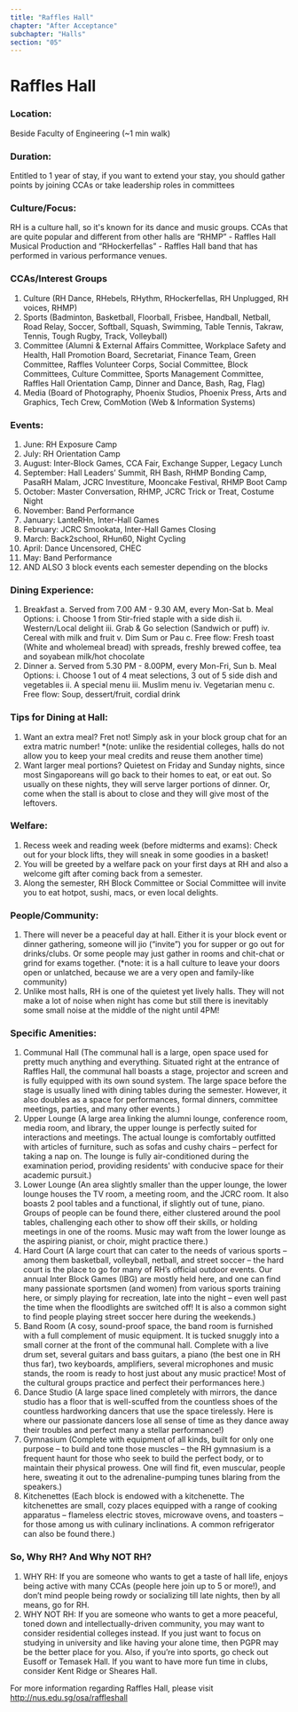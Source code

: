 ```yaml
---
title: "Raffles Hall"
chapter: "After Acceptance"
subchapter: "Halls"
section: "05"
---
```


# Raffles Hall

### Location:

Beside Faculty of Engineering (~1 min walk)

### Duration:

Entitled to 1 year of stay, if you want to extend your stay, you should gather points by joining CCAs or take leadership roles in committees

### Culture/Focus:

RH is a culture hall, so it's known for its dance and music groups. CCAs that are quite popular and different from other halls are “RHMP” - Raffles Hall Musical Production and “RHockerfellas” - Raffles Hall band that has performed in various performance venues.

### CCAs/Interest Groups

1. Culture (RH Dance, RHebels, RHythm, RHockerfellas, RH Unplugged, RH voices, RHMP)
2. Sports (Badminton, Basketball, Floorball, Frisbee, Handball, Netball, Road Relay, Soccer, Softball, Squash, Swimming, Table Tennis, Takraw, Tennis, Tough Rugby, Track, Volleyball)
3. Committee (Alumni & External Affairs Committee, Workplace Safety and Health, Hall Promotion Board, Secretariat, Finance Team, Green Committee, Raffles Volunteer Corps, Social Committee, Block Committees, Culture Committee, Sports Management Committee, Raffles Hall Orientation Camp, Dinner and Dance, Bash, Rag, Flag)
4. Media (Board of Photography, Phoenix Studios, Phoenix Press, Arts and Graphics, Tech Crew, ComMotion (Web & Information Systems)

### Events:

1. June: RH Exposure Camp
2. July: RH Orientation Camp
3. August: Inter-Block Games, CCA Fair, Exchange Supper, Legacy Lunch
4. September: Hall Leaders’ Summit, RH Bash, RHMP Bonding Camp, PasaRH Malam, JCRC Investiture, Mooncake Festival, RHMP Boot Camp
5. October: Master Conversation, RHMP, JCRC Trick or Treat, Costume Night
6. November: Band Performance
7. January: LanteRHn, Inter-Hall Games
8. February: JCRC Smookata, Inter-Hall Games Closing
9. March: Back2school, RHun60, Night Cycling
10. April: Dance Uncensored, CHEC
11. May: Band Performance
12. AND ALSO 3 block events each semester depending on the blocks

### Dining Experience:

1. Breakfast
   a. Served from 7.00 AM - 9.30 AM, every Mon-Sat
   b. Meal Options:
   i. Choose 1 from Stir-fried staple with a side dish
   ii. Western/Local delight
   iii. Grab & Go selection (Sandwich or puff)
   iv. Cereal with milk and fruit
   v. Dim Sum or Pau
   c. Free flow: Fresh toast (White and wholemeal bread) with spreads, freshly brewed coffee, tea and soyabean milk/hot chocolate
2. Dinner
   a. Served from 5.30 PM - 8.00PM, every Mon-Fri, Sun
   b. Meal Options:
   i. Choose 1 out of 4 meat selections, 3 out of 5 side dish and vegetables
   ii. A special menu
   iii. Muslim menu
   iv. Vegetarian menu
   c. Free flow: Soup, dessert/fruit, cordial drink

### Tips for Dining at Hall:

1. Want an extra meal? Fret not! Simply ask in your block group chat for an extra matric number! \*(note: unlike the residential colleges, halls do not allow you to keep your meal credits and reuse them another time)
2. Want larger meal portions? Quietest on Friday and Sunday nights, since most Singaporeans will go back to their homes to eat, or eat out. So usually on these nights, they will serve larger portions of dinner. Or, come when the stall is about to close and they will give most of the leftovers.

### Welfare:

1. Recess week and reading week (before midterms and exams): Check out for your block lifts, they will sneak in some goodies in a basket!
2. You will be greeted by a welfare pack on your first days at RH and also a welcome gift after coming back from a semester.
3. Along the semester, RH Block Committee or Social Committee will invite you to eat hotpot, sushi, macs, or even local delights.

### People/Community:

1. There will never be a peaceful day at hall. Either it is your block event or dinner gathering, someone will jio (“invite”) you for supper or go out for drinks/clubs. Or some people may just gather in rooms and chit-chat or grind for exams together. (\*note: it is a hall culture to leave your doors open or unlatched, because we are a very open and family-like community)
2. Unlike most halls, RH is one of the quietest yet lively halls. They will not make a lot of noise when night has come but still there is inevitably some small noise at the middle of the night until 4PM!

### Specific Amenities:

1. Communal Hall (The communal hall is a large, open space used for pretty much anything and everything. Situated right at the entrance of Raffles Hall, the communal hall boasts a stage, projector and screen and is fully equipped with its own sound system. The large space before the stage is usually lined with dining tables during the semester. However, it also doubles as a space for performances, formal dinners, committee meetings, parties, and many other events.)
2. Upper Lounge (A large area linking the alumni lounge, conference room, media room, and library, the upper lounge is perfectly suited for interactions and meetings. The actual lounge is comfortably outfitted with articles of furniture, such as sofas and cushy chairs – perfect for taking a nap on. The lounge is fully air-conditioned during the examination period, providing residents' with conducive space for their academic pursuit.)
3. Lower Lounge (An area slightly smaller than the upper lounge, the lower lounge houses the TV room, a meeting room, and the JCRC room. It also boasts 2 pool tables and a functional, if slightly out of tune, piano. Groups of people can be found there, either clustered around the pool tables, challenging each other to show off their skills, or holding meetings in one of the rooms. Music may waft from the lower lounge as the aspiring pianist, or choir, might practice there.)
4. Hard Court (A large court that can cater to the needs of various sports – among them basketball, volleyball, netball, and street soccer – the hard court is the place to go for many of RH’s official outdoor events. Our annual Inter Block Games (IBG) are mostly held here, and one can find many passionate sportsmen (and women) from various sports training here, or simply playing for recreation, late into the night – even well past the time when the floodlights are switched off! It is also a common sight to find people playing street soccer here during the weekends.)
5. Band Room (A cosy, sound-proof space, the band room is furnished with a full complement of music equipment. It is tucked snuggly into a small corner at the front of the communal hall. Complete with a live drum set, several guitars and bass guitars, a piano (the best one in RH thus far), two keyboards, amplifiers, several microphones and music stands, the room is ready to host just about any music practice! Most of the cultural groups practice and perfect their performances here.)
6. Dance Studio (A large space lined completely with mirrors, the dance studio has a floor that is well-scuffed from the countless shoes of the countless hardworking dancers that use the space tirelessly. Here is where our passionate dancers lose all sense of time as they dance away their troubles and perfect many a stellar performance!)
7. Gymnasium (Complete with equipment of all kinds, built for only one purpose – to build and tone those muscles – the RH gymnasium is a frequent haunt for those who seek to build the perfect body, or to maintain their physical prowess. One will find fit, even muscular, people here, sweating it out to the adrenaline-pumping tunes blaring from the speakers.)
8. Kitchenettes (Each block is endowed with a kitchenette. The kitchenettes are small, cozy places equipped with a range of cooking apparatus – flameless electric stoves, microwave ovens, and toasters – for those among us with culinary inclinations. A common refrigerator can also be found there.)

### So, Why RH? And Why NOT RH?

1. WHY RH: If you are someone who wants to get a taste of hall life, enjoys being active with many CCAs (people here join up to 5 or more!), and don’t mind people being rowdy or socializing till late nights, then by all means, go for RH.
2. WHY NOT RH: If you are someone who wants to get a more peaceful, toned down and intellectually-driven community, you may want to consider residential colleges instead. If you just want to focus on studying in university and like having your alone time, then PGPR may be the better place for you. Also, if you’re into sports, go check out Eusoff or Temasek Hall. If you want to have more fun time in clubs, consider Kent Ridge or Sheares Hall.

For more information regarding Raffles Hall, please visit http://nus.edu.sg/osa/raffleshall
